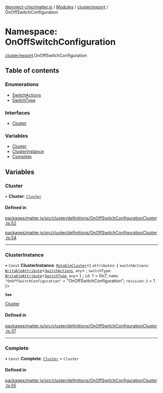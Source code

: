[@project-chip/matter.js](../README.md) / [Modules](../modules.md) / [cluster/export](cluster_export.md) / OnOffSwitchConfiguration

# Namespace: OnOffSwitchConfiguration

[cluster/export](cluster_export.md).OnOffSwitchConfiguration

## Table of contents

### Enumerations

- [SwitchActions](../enums/cluster_export.OnOffSwitchConfiguration.SwitchActions.md)
- [SwitchType](../enums/cluster_export.OnOffSwitchConfiguration.SwitchType.md)

### Interfaces

- [Cluster](../interfaces/cluster_export.OnOffSwitchConfiguration.Cluster.md)

### Variables

- [Cluster](cluster_export.OnOffSwitchConfiguration.md#cluster)
- [ClusterInstance](cluster_export.OnOffSwitchConfiguration.md#clusterinstance)
- [Complete](cluster_export.OnOffSwitchConfiguration.md#complete)

## Variables

### Cluster

• **Cluster**: [`Cluster`](../interfaces/cluster_export.OnOffSwitchConfiguration.Cluster.md)

#### Defined in

[packages/matter.js/src/cluster/definitions/OnOffSwitchConfigurationCluster.ts:52](https://github.com/project-chip/matter.js/blob/6d3b6a5d957d88a9231d6ecab4bb41f8133112be/packages/matter.js/src/cluster/definitions/OnOffSwitchConfigurationCluster.ts#L52)

[packages/matter.js/src/cluster/definitions/OnOffSwitchConfigurationCluster.ts:54](https://github.com/project-chip/matter.js/blob/6d3b6a5d957d88a9231d6ecab4bb41f8133112be/packages/matter.js/src/cluster/definitions/OnOffSwitchConfigurationCluster.ts#L54)

___

### ClusterInstance

• `Const` **ClusterInstance**: [`MutableCluster`](../interfaces/cluster_export.MutableCluster-1.md)\<\{ `attributes`: \{ `switchActions`: [`WritableAttribute`](../interfaces/cluster_export.WritableAttribute.md)\<[`SwitchActions`](../enums/cluster_export.OnOffSwitchConfiguration.SwitchActions.md), `any`\> ; `switchType`: [`WritableAttribute`](../interfaces/cluster_export.WritableAttribute.md)\<[`SwitchType`](../enums/cluster_export.OnOffSwitchConfiguration.SwitchType.md), `any`\>  } ; `id`: ``7`` = 0x7; `name`: ``"OnOffSwitchConfiguration"`` = "OnOffSwitchConfiguration"; `revision`: ``1`` = 1 }\>

**`See`**

[Cluster](cluster_export.OnOffSwitchConfiguration.md#cluster)

#### Defined in

[packages/matter.js/src/cluster/definitions/OnOffSwitchConfigurationCluster.ts:37](https://github.com/project-chip/matter.js/blob/6d3b6a5d957d88a9231d6ecab4bb41f8133112be/packages/matter.js/src/cluster/definitions/OnOffSwitchConfigurationCluster.ts#L37)

___

### Complete

• `Const` **Complete**: [`Cluster`](../interfaces/cluster_export.OnOffSwitchConfiguration.Cluster.md) = `Cluster`

#### Defined in

[packages/matter.js/src/cluster/definitions/OnOffSwitchConfigurationCluster.ts:55](https://github.com/project-chip/matter.js/blob/6d3b6a5d957d88a9231d6ecab4bb41f8133112be/packages/matter.js/src/cluster/definitions/OnOffSwitchConfigurationCluster.ts#L55)
